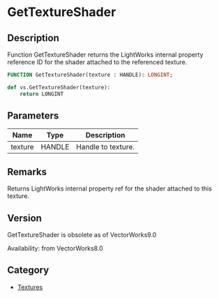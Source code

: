 # GetTextureShader

## Description
Function GetTextureShader returns the LightWorks internal property reference ID for the shader attached to the referenced texture.

```pascal
FUNCTION GetTextureShader(texture : HANDLE): LONGINT;
```

```python
def vs.GetTextureShader(texture):
    return LONGINT
```

## Parameters
|Name|Type|Description|
|---|---|---|
|texture|HANDLE|Handle to texture.|

## Remarks
Returns LightWorks internal property ref for the shader attached to this texture.

## Version
GetTextureShader is obsolete as of VectorWorks9.0<P>


Availability: from VectorWorks8.0

## Category
* [Textures](../Categories/Textures.md)
